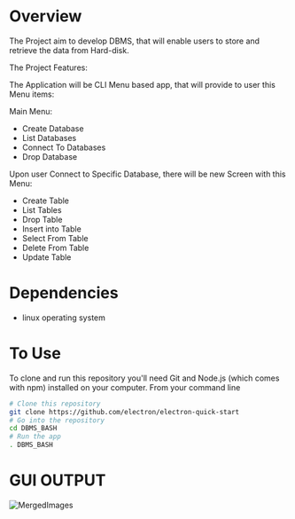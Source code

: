 
# Overview


The Project aim to develop DBMS, that will enable users to store and retrieve the data from Hard-disk.

The Project Features:

The Application will be CLI Menu based app, that will provide to user this Menu items:

Main Menu:
- Create Database
- List Databases
- Connect To Databases
- Drop Database

Upon user Connect to Specific Database, there will be new Screen with this Menu:
- Create Table 
- List Tables										
- Drop Table 
- Insert into Table
- Select From Table 
- Delete From Table 
- Update Table 	


# Dependencies

- linux operating system


# To Use

To clone and run this repository you'll need Git and Node.js (which comes with npm) installed on your computer. From your command line

```bash
# Clone this repository
git clone https://github.com/electron/electron-quick-start
# Go into the repository
cd DBMS_BASH
# Run the app
. DBMS_BASH
```

# GUI OUTPUT

![MergedImages](https://user-images.githubusercontent.com/120844290/212448766-ab9c06de-04a3-4f18-8a89-0f858a4f582d.png)



